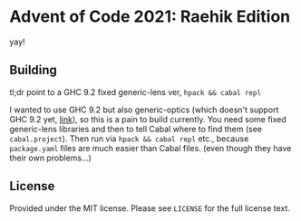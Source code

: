 # Advent of Code 2021: Raehik Edition
yay!

## Building
tl;dr point to a GHC 9.2 fixed generic-lens ver, `hpack && cabal repl`

I wanted to use GHC 9.2 but also generic-optics (which doesn't support GHC 9.2
yet, [link](https://github.com/kcsongor/generic-lens/issues/138)), so this is a
pain to build currently. You need some fixed generic-lens libraries and then to
tell Cabal where to find them (see `cabal.project`). Then run via `hpack &&
cabal repl` etc., because `package.yaml` files are much easier than Cabal files.
(even though they have their own problems...)

## License
Provided under the MIT license. Please see `LICENSE` for the full license text.
